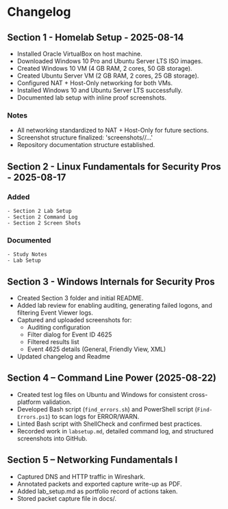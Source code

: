 # Changelog

## Section 1 - Homelab Setup - 2025-08-14

- Installed Oracle VirtualBox on host machine.
- Downloaded Windows 10 Pro and Ubuntu Server LTS ISO images.
- Created Windows 10 VM (4 GB RAM, 2 cores, 50 GB storage).
- Created Ubuntu Server VM (2 GB RAM, 2 cores, 25 GB storage).
- Configured NAT + Host-Only networking for both VMs.
- Installed Windows 10 and Ubuntu Server LTS successfully.
- Documented lab setup with inline proof screenshots.

### Notes
- All networking standardized to NAT + Host-Only for future sections.
- Screenshot structure finalized: 'screenshots/<machine>/...'
- Repository documentation structure established.

## Section 2 - Linux Fundamentals for Security Pros - 2025-08-17

### Added 
	- Section 2 Lab Setup
	- Section 2 Command Log
	- Section 2 Screen Shots

### Documented
	- Study Notes
	- Lab Setup

## Section 3 - Windows Internals for Security Pros
- Created Section 3 folder and initial README.
- Added lab review for enabling auditing, generating failed logons, and filtering Event Viewer logs.
- Captured and uploaded screenshots for:
	- Auditing configuration
	- Filter dialog for Event ID 4625
	- Filtered results list
	- Event 4625 details (General, Friendly View, XML)
- Updated changelog and Readme

## Section 4 – Command Line Power (2025-08-22)
- Created test log files on Ubuntu and Windows for consistent cross-platform validation.  
- Developed Bash script (`find_errors.sh`) and PowerShell script (`Find-Errors.ps1`) to scan logs for ERROR/WARN.  
- Linted Bash script with ShellCheck and confirmed best practices.  
- Recorded work in `labsetup.md`, detailed command log, and structured screenshots into GitHub.  

## Section 5 – Networking Fundamentals I
- Captured DNS and HTTP traffic in Wireshark.
- Annotated packets and exported capture write-up as PDF.
- Added lab_setup.md as portfolio record of actions taken.
- Stored packet capture file in docs/.

